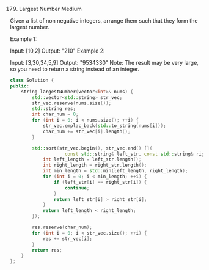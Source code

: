 179. Largest Number
Medium

Given a list of non negative integers, arrange them such that they form the largest number.

Example 1:

Input: [10,2]
Output: "210"
Example 2:

Input: [3,30,34,5,9]
Output: "9534330"
Note: The result may be very large, so you need to return a string instead of an integer.
```cpp
class Solution {
public:
    string largestNumber(vector<int>& nums) {
        std::vector<std::string> str_vec;
        str_vec.reserve(nums.size());
        std::string res;
        int char_num = 0;
        for (int i = 0; i < nums.size(); ++i) {
            str_vec.emplac_back(std::to_string(nums[i]));
            char_num += str_vec[i].length();
        }

        std::sort(str_vec.begin(), str_vec.end() [](
                    const std::string& left_str, const std::string& right_str){
            int left_length = left_str.length();
            int right_length = right_str.length();
            int min_length = std::min(left_length, right_length);
            for (int i = 0; i < min_length; ++i) {
                if (left_str[i] == right_str[i]) {
                    continue;
                }
                return left_str[i] > right_str[i];
            }
            return left_length < right_length;
        });

        res.reserve(char_num);
        for (int i = 0; i < str_vec.size(); ++i) {
            res += str_vec[i];
        }
        return res;
    }
};
```
